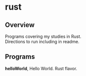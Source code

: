 # rust

## Overview
Programs covering my studies in Rust. <br>
Directions to run including in readme. <br>

## Programs 
**helloWorld**, Hello World. Rust flavor. 
